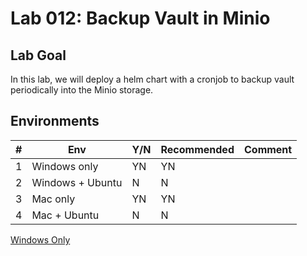 # Lab 012: Backup Vault in Minio

## Lab Goal

In this lab, we will deploy a helm chart with a cronjob to backup vault periodically into the Minio storage.

<!--
## Clean up

Run below commands to remove docker containers and volumes

```bash
sudo docker compose down -v
sudo systemctl stop metricbeat
sudo systemctl disable metricbeat
sudo apt remove metricbeat
```
-->

## Environments

| #  | Env  | Y/N  | Recommended   |  Comment |
|---|---|---|---|---|
| 1 | Windows only | YN | YN |   |
| 2 | Windows + Ubuntu | N | N |   |
| 3 | Mac only | YN | YN |   |
| 4 | Mac + Ubuntu | N | N |   |

[Windows Only](01_Y_WindowsOnly.md)

<!--
[With_Windows_Ubuntu](02_N_Windows_Ubuntu.md)

[Mac Only doesn't work](03_N_MacOnly.md)

[With_Mac_Ubuntu](04_N_Mac_Ubuntu.md)
-->

<!--

PS C:\devbox\udemy-devops-14-real-projects\012-CronjobVaultBackupHelmMinikube>
>> helm install --set resources.requests.memory=512Mi --set replicas=1 --set mode=standalone --set rootUser=rootuser,rootPassword=rootpass123 --generate-name --namespace=minio minio/minio --version 5.0.5
NAME: minio-1681672110
LAST DEPLOYED: Sun Apr 16 15:08:31 2023
NAMESPACE: minio
STATUS: deployed
REVISION: 1
TEST SUITE: None
NOTES:
MinIO can be accessed via port 9000 on the following DNS name from within your cluster:
minio-1681672110.minio.svc.cluster.local

To access MinIO from localhost, run the below commands:

  1. export POD_NAME=$(kubectl get pods --namespace minio -l "release=minio-1681672110" -o jsonpath="{.items[0].metadata.name}")

  2. kubectl port-forward $POD_NAME 9000 --namespace minio

Read more about port forwarding here: http://kubernetes.io/docs/user-guide/kubectl/kubectl_port-forward/

You can now access MinIO server on http://localhost:9000. Follow the below steps to connect to MinIO server with mc client:

  1. Download the MinIO mc client - https://min.io/docs/minio/linux/reference/minio-mc.html#quickstart

  2. export MC_HOST_minio-1681672110-local=http://$(kubectl get secret --namespace minio minio-1681672110 -o jsonpath="{.data.rootUser}" | base64 --decode):$(kubectl get secret --namespace minio minio-1681672110 -o jsonpath="{.data.rootPassword}" | base64 --decode)@localhost:9000

  3. mc ls minio-1681672110-local

MINIO_USERNAME is rootuser
MINIO_PASSWORD is rootpass123
Minio service name is minio-1681672110

MINIO_SERVICE_NAME=$(kubectl get svc -n minio -o=jsonpath={.items[0].metadata.name})
echo Minio service name is $MINIO_SERVICE_NAME

PS C:\devbox\udemy-devops-14-real-projects\012-CronjobVaultBackupHelmMinikube>
>> kubectl -n vault-test exec vault-0 -- vault operator init
Unseal Key 1: u8gyWxnd1bA//Z0j7hG19njwypXEzugFFfd19M/qFVsQ
Unseal Key 2: /CtlfZsItmqVOJiSAbqfqfNAY77nj2sTZ4EuhQ9XxQoB
Unseal Key 3: lGAQpNm2q4PlQCPDDKpAf06jp5Nr9MQ09DqrMOjATxL8
Unseal Key 4: 2YNM46IeOQVmOWeWoHsNCe5hswwOZtlQJ/0s9MFQR6c1
Unseal Key 5: m1n+PPlMrxODkShHU2OQe1UqAWAkWdMIINQUqIl+cFju

Initial Root Token: hvs.bUFbrx9qiACLK4U25lBQGvNA

Vault initialized with 5 key shares and a key threshold of 3. Please securely
distribute the key shares printed above. When the Vault is re-sealed,
restarted, or stopped, you must supply at least 3 of these keys to unseal it
before it can start servicing requests.

Vault does not store the generated root key. Without at least 3 keys to
reconstruct the root key, Vault will remain permanently sealed!

It is possible to generate new unseal keys, provided you have a quorum of
existing unseal keys shares. See "vault operator rekey" for more information.

kubectl -n vault-test exec vault-0 -- vault operator unseal u8gyWxnd1bA//Z0j7hG19njwypXEzugFFfd19M/qFVsQ
kubectl -n vault-test exec vault-0 -- vault operator unseal /CtlfZsItmqVOJiSAbqfqfNAY77nj2sTZ4EuhQ9XxQoB
kubectl -n vault-test exec vault-0 -- vault operator unseal lGAQpNm2q4PlQCPDDKpAf06jp5Nr9MQ09DqrMOjATxL8

kubectl -n vault-test exec vault-0 -- vault login hvs.bUFbrx9qiACLK4U25lBQGvNA

/tmp $ export ROLE_ID="$(vault read -field=role_id auth/approle/role/first-role/role-id)"
/tmp $
/tmp $ echo Role_ID is $ROLE_ID
Role_ID is 0f9b2e63-595c-8de5-85a7-ee5dcc64a1eb
/tmp $
/tmp $ export SECRET_ID="$(vault write -f -field=secret_id auth/approle/role/first-role/secret-id)"
/tmp $
/tmp $ echo SECRET_ID is $SECRET_ID
SECRET_ID is c8919222-5751-3324-75fd-bb13d921f7cf

https://play.min.io
https://play.min.io:9443/browser/briansutest
-->
